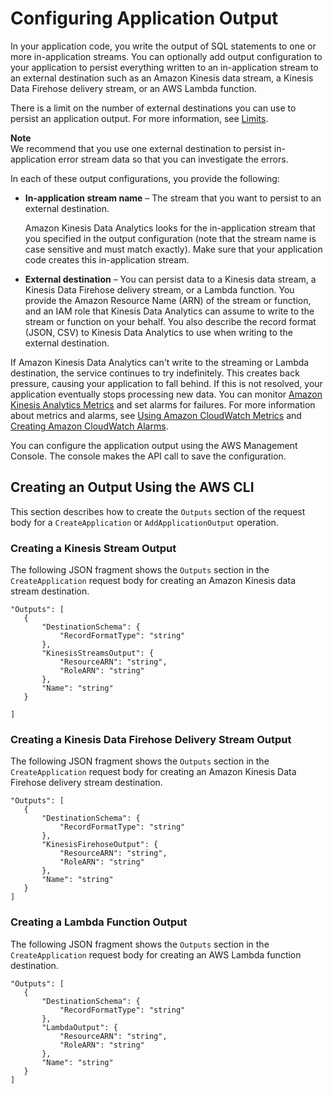 # Configuring Application Output<a name="how-it-works-output"></a>

In your application code, you write the output of SQL statements to one or more in\-application streams\. You can optionally add output configuration to your application to persist everything written to an in\-application stream to an external destination such as an Amazon Kinesis data stream, a Kinesis Data Firehose delivery stream, or an AWS Lambda function\. 

There is a limit on the number of external destinations you can use to persist an application output\. For more information, see [Limits](limits.md)\. 

**Note**  
We recommend that you use one external destination to persist in\-application error stream data so that you can investigate the errors\. 

In each of these output configurations, you provide the following:
+ **In\-application stream name** – The stream that you want to persist to an external destination\. 

  Amazon Kinesis Data Analytics looks for the in\-application stream that you specified in the output configuration \(note that the stream name is case sensitive and must match exactly\)\. Make sure that your application code creates this in\-application stream\. 
+ **External destination** – You can persist data to a Kinesis data stream, a Kinesis Data Firehose delivery stream, or a Lambda function\. You provide the Amazon Resource Name \(ARN\) of the stream or function, and an IAM role that Kinesis Data Analytics can assume to write to the stream or function on your behalf\. You also describe the record format \(JSON, CSV\) to Kinesis Data Analytics to use when writing to the external destination\.

If Amazon Kinesis Data Analytics can't write to the streaming or Lambda destination, the service continues to try indefinitely\. This creates back pressure, causing your application to fall behind\. If this is not resolved, your application eventually stops processing new data\. You can monitor [Amazon Kinesis Analytics Metrics](http://docs.aws.amazon.com/AmazonCloudWatch/latest/monitoring/aka-metricscollected.html) and set alarms for failures\. For more information about metrics and alarms, see [Using Amazon CloudWatch Metrics](http://docs.aws.amazon.com/AmazonCloudWatch/latest/monitoring/working_with_metrics.html) and [Creating Amazon CloudWatch Alarms](http://docs.aws.amazon.com/AmazonCloudWatch/latest/monitoring/AlarmThatSendsEmail.html)\.

You can configure the application output using the AWS Management Console\. The console makes the API call to save the configuration\. 

## Creating an Output Using the AWS CLI<a name="how-it-works-output-cli"></a>

This section describes how to create the `Outputs` section of the request body for a `CreateApplication` or `AddApplicationOutput` operation\.

### Creating a Kinesis Stream Output<a name="how-it-works-output-cli-streams"></a>

The following JSON fragment shows the `Outputs` section in the `CreateApplication` request body for creating an Amazon Kinesis data stream destination\.

```
"Outputs": [
   {
       "DestinationSchema": {
           "RecordFormatType": "string"
       },
       "KinesisStreamsOutput": {
           "ResourceARN": "string",
           "RoleARN": "string"
       },
       "Name": "string"
   }
 
]
```

### Creating a Kinesis Data Firehose Delivery Stream Output<a name="how-it-works-output-cli-firehose"></a>

The following JSON fragment shows the `Outputs` section in the `CreateApplication` request body for creating an Amazon Kinesis Data Firehose delivery stream destination\.

```
"Outputs": [
   {
       "DestinationSchema": {
           "RecordFormatType": "string"
       },
       "KinesisFirehoseOutput": {
           "ResourceARN": "string",
           "RoleARN": "string"
       },
       "Name": "string"
   }
]
```

### Creating a Lambda Function Output<a name="how-it-works-output-cli-lambda"></a>

The following JSON fragment shows the `Outputs` section in the `CreateApplication` request body for creating an AWS Lambda function destination\.

```
"Outputs": [
   {
       "DestinationSchema": {
           "RecordFormatType": "string"
       },
       "LambdaOutput": {
           "ResourceARN": "string",
           "RoleARN": "string"
       },
       "Name": "string"
   }
]
```